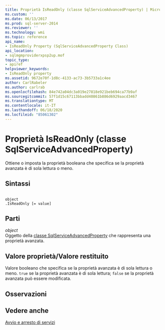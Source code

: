 ```yaml
---
title: Proprietà IsReadOnly (classe SqlServiceAdvancedProperty) | Microsoft Docs
ms.custom: ''
ms.date: 06/13/2017
ms.prod: sql-server-2014
ms.reviewer: ''
ms.technology: wmi
ms.topic: reference
api_name:
- IsReadOnly Property (SqlServiceAdvancedProperty Class)
api_location:
- sqlmgmproviderxpsp2up.mof
topic_type:
- apiref
helpviewer_keywords:
- IsReadOnly property
ms.assetid: 9672e70f-1d8c-4133-ac73-3b5733a1c4ee
author: CarlRabeler
ms.author: carlrab
ms.openlocfilehash: 84e742a04dc3a019e27818e921beb694ca77b9af
ms.sourcegitcommit: 57f1d15c67113bbadd40861b886d6929aacd3467
ms.translationtype: MT
ms.contentlocale: it-IT
ms.lasthandoff: 06/18/2020
ms.locfileid: "85061302"
---
```

# <a name="isreadonly-property-sqlserviceadvancedproperty-class"></a>Proprietà IsReadOnly (classe SqlServiceAdvancedProperty)
  Ottiene o imposta la proprietà booleana che specifica se la proprietà avanzata è di sola lettura o meno.  
  
## <a name="syntax"></a>Sintassi  
  
```  
  
object  
.IsReadOnly [= value]  
```  
  
## <a name="parts"></a>Parti  
 *object*  
 Oggetto della [classe SqlServiceAdvancedProperty](sqlserviceadvancedproperty-class.md) che rappresenta una proprietà avanzata.  
  
## <a name="property-valuereturn-value"></a>Valore proprietà/Valore restituito  
 Valore booleano che specifica se la proprietà avanzata è di sola lettura o meno. `true` se la proprietà avanzata è di sola lettura; `false` se la proprietà avanzata può essere modificata.  
  
## <a name="remarks"></a>Osservazioni  
  
## <a name="see-also"></a>Vedere anche  
 [Avvio e arresto di servizi](https://technet.microsoft.com/library/ms174886\(v=sql.105\).aspx)  
  
  
